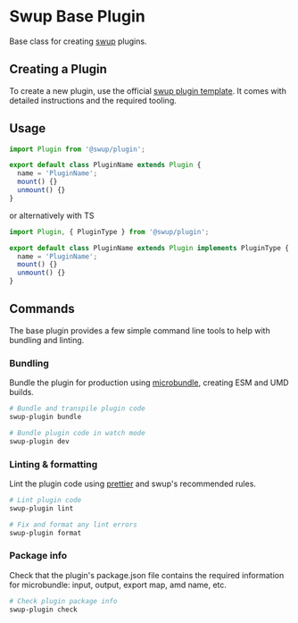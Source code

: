 # Swup Base Plugin

Base class for creating [swup](https://swup.js.org) plugins.

## Creating a Plugin

To create a new plugin, use the official [swup plugin template](https://github.com/swup/plugin-template). It comes with detailed instructions and the required tooling.

## Usage

```js
import Plugin from '@swup/plugin';

export default class PluginName extends Plugin {
  name = 'PluginName';
  mount() {}
  unmount() {}
}
```

or alternatively with TS

```ts
import Plugin, { PluginType } from '@swup/plugin';

export default class PluginName extends Plugin implements PluginType {
  name = 'PluginName';
  mount() {}
  unmount() {}
}
```


## Commands

The base plugin provides a few simple command line tools to help with bundling and linting.

### Bundling

Bundle the plugin for production using [microbundle](https://github.com/developit/microbundle), creating ESM and UMD builds.

```bash
# Bundle and transpile plugin code
swup-plugin bundle

# Bundle plugin code in watch mode
swup-plugin dev
```

### Linting & formatting

Lint the plugin code using [prettier](https://prettier.io/) and swup's recommended rules.

```bash
# Lint plugin code
swup-plugin lint

# Fix and format any lint errors
swup-plugin format
```

### Package info

Check that the plugin's package.json file contains the required information for microbundle: input, output, export map, amd name, etc.

```bash
# Check plugin package info
swup-plugin check
```

